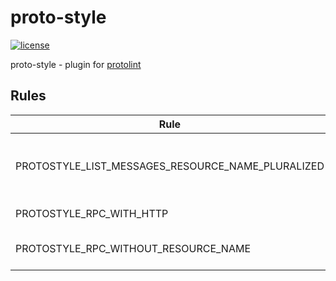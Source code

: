 # proto-style

[![license](http://img.shields.io/badge/license-MIT-red.svg?style=flat)](https://raw.githubusercontent.com/ci-space/proto-style/master/LICENSE)

proto-style - plugin for [protolint](https://github.com/yoheimuta/protolint)

## Rules

| Rule                                              | Fixable | Description                                              |
|---------------------------------------------------|---------|----------------------------------------------------------|
| PROTOSTYLE_LIST_MESSAGES_RESOURCE_NAME_PLURALIZED | ✅       | List request/response must have pluralized resource name |
| PROTOSTYLE_RPC_WITH_HTTP                          | -       | method must have http option                             |
| PROTOSTYLE_RPC_WITHOUT_RESOURCE_NAME              | ✅       | method must not contain resource name                    |
